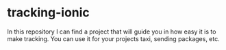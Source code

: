 # tracking-ionic
In this repository I can find a project that will guide you in how easy it is to make tracking. You can use it for your projects taxi, sending packages, etc.
